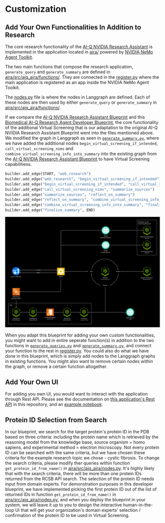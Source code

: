 # Customization 

## Add Your Own Functionalities In Addition to Research
The core research functionality of the [AI-Q NVIDIA Research Assistant](https://build.nvidia.com/nvidia/aiq) is implemented in the application located in [aira/](../aira/) powered by [NVIDIA NeMo Agent Toolkit](https://github.com/NVIDIA/NeMo-Agent-Toolkit). 

The two main functions that compose the research application, `generate_query` and `generate_summary` are defined in [aira/src/aiq_aira/functions/](../aira/src/aiq_aira/functions/). They are connected in the [register.py](../aira/src/aiq_aira/register.py) where the main application is registered as an app inside the NVIDIA NeMo Agent Toolkit.

The [nodes.py](../aira/src/aiq_aira/nodes.py) file is where the nodes in Langgraph are defined. Each of these nodes are then used by either `generate_query` or `generate_summary` in [aira/src/aiq_aira/functions/](../aira/src/aiq_aira/functions/). 

If we compare the [AI-Q NVIDIA Research Assistant Blueprint](https://build.nvidia.com/nvidia/aiq) and this [Biomedical AI-Q Research Agent Developer Blueprint]( https://build.nvidia.com/nvidia/biomedical-aiq-research-agent), the core functionality of the additional Virtual Screening that is our adaptation to the original AI-Q NVIDIA Research Assistant Blueprint went into the files mentioned above. We modified the graph in Langgraph as seen in [`generate_summary.py`](../aira/src/aiq_aira/functions/generate_summary.py), where we have added the additional nodes `begin_virtual_screening_if_intended`, `call_virtual_screening_nims` and `combine_virtual_screening_info_into_summary` into the existing graph from the [AI-Q NVIDIA Research Assistant Blueprint](https://build.nvidia.com/nvidia/aiq) to have Virtual Screening capabilitiess.

```python
builder.add_edge(START, "web_research")
builder.add_edge("web_research", "begin_virtual_screening_if_intended")
builder.add_edge("begin_virtual_screening_if_intended", "call_virtual_screening_nims")
builder.add_edge("call_virtual_screening_nims", "summarize_sources")
builder.add_edge("summarize_sources", "reflect_on_summary")
builder.add_edge("reflect_on_summary", "combine_virtual_screening_info_into_summary")
builder.add_edge("combine_virtual_screening_info_into_summary", "finalize_summary")
builder.add_edge("finalize_summary", END)
```

![reference architecture for this blueprint](./images/biomedical_aiq_reference_architecture.png)

When you adapt this blueprint for adding your own custom functionalities, you might want to add in entire seperate function(s) in addition to the two functions in [`generate_queries.py`](../aira/src/aiq_aira/functions/generate_queries.py) and [`generate_summary.py`](../aira/src/aiq_aira/functions/generate_summary.py), and connect your function to the rest in [register.py](../aira/src/aiq_aira/register.py). You could also do what we have done in this blueprint, which is simply add nodes to the Langgraph graphs in existing functions. You might also want to remove certain nodes within the graph, or remove a certain function altogether.

## Add Your Own UI

For adding you own UI, you would want to interact with the application through Rest API. Please see the documentation on [this application's Rest API](./rest-api.md) in this repository, and an [example notebook](../notebooks/test_rest_apis.ipynb).

## Protein ID Selection from Search

In our blueprint, we search for the target protein's protein ID in the PDB based on three criteria: including the protein name which is retrieved by the reasoning model from the knowledge base, source organism = homo sapiens, and experimental method = electron microscopy. Not every protein ID can be searched with the same criteria, but we have chosen these criteria for the example research topic we chose - cystic fibrosis. To change the search criteria, please modify ther queries within function `get_protein_id_from_name()` in [aira/src/aiq_aira/nodes.py](../aira/src/aiq_aira/nodes.py). It's highly likely that with the search criteria, there will be more than one protein IDs returned from the RCSB API search. The selection of the protein ID needs input from domain experts. For demonstration purposes in this developer blueprint, we have implemented picking the first protein ID out of the list of returned IDs in function `get_protein_id_from_name()` in [aira/src/aiq_aira/nodes.py](../aira/src/aiq_aira/nodes.py), and when you deploy the blueprint in your system, we will leave it up to you to design the interactive human-in-the-loop UI that will get your organization's domain experts' selection / confirmation of the protein ID to be used in Virtual Screening.